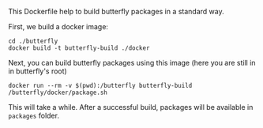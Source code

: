 This Dockerfile help to build butterfly packages in a standard way.

First, we build a docker image:
```
cd ./butterfly
docker build -t butterfly-build ./docker
```

Next, you can build butterfly packages using this image (here you are still in in butterfly's root)
```
docker run --rm -v $(pwd):/butterfly butterfly-build /butterfly/docker/package.sh
```
This will take a while. After a successful build, packages will be available in `packages` folder.
